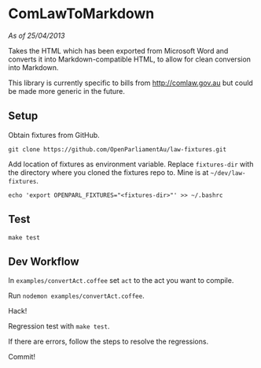 # ComLawToMarkdown

_As of 25/04/2013_

Takes the HTML which has been exported from Microsoft Word and converts it into Markdown-compatible HTML, to allow for clean conversion into Markdown.

This library is currently specific to bills from http://comlaw.gov.au but could be made more generic in the future.

## Setup

Obtain fixtures from GitHub.

    git clone https://github.com/OpenParliamentAu/law-fixtures.git

Add location of fixtures as environment variable. Replace `fixtures-dir` with the
directory where you cloned the fixtures repo to. Mine is at `~/dev/law-fixtures`.

    echo 'export OPENPARL_FIXTURES="<fixtures-dir>"' >> ~/.bashrc

## Test

`make test`

## Dev Workflow

In `examples/convertAct.coffee` set `act` to the act you want to compile.

Run `nodemon examples/convertAct.coffee`.

Hack!

Regression test with `make test`.

If there are errors, follow the steps to resolve the regressions.

Commit!
